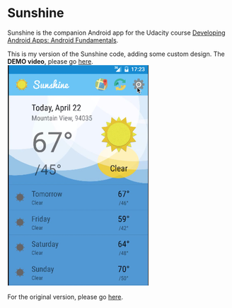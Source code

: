 Sunshine
========

Sunshine is the companion Android app for the Udacity course [Developing Android Apps: Android Fundamentals](https://www.udacity.com/course/ud853).

This is my version of the Sunshine code, adding some custom design. The **DEMO video**, please go [here](https://youtu.be/vGnjMNkPQ8w).  
![Preview](https://raw.githubusercontent.com/brettren/Sunshine/master/pic/preview.png)

For the original version, please go [here](https://github.com/udacity/Sunshine-Version-2).
